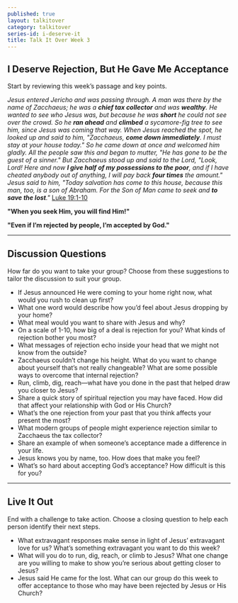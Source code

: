 ```yaml
---
published: true
layout: talkitover
category: talkitover
series-id: i-deserve-it
title: Talk It Over Week 3
---
```


## I Deserve Rejection, But He Gave Me Acceptance
<p class="lead">Start by reviewing this week’s passage and key points.</p> 

_Jesus entered Jericho and was passing through. A man was there by the name of Zacchaeus; he was a **chief tax collector** and was **wealthy**. He wanted to see who Jesus was, but because he was **short** he could not see over the crowd. So he **ran ahead** and **climbed** a sycamore-fig tree to see him, since Jesus was coming that way. When Jesus reached the spot, he looked up and said to him, "Zacchaeus, **come down immediately**. I must stay at your house today." So he came down at once and welcomed him gladly. All the people saw this and began to mutter, "He has gone to be the guest of a sinner." But Zacchaeus stood up and said to the Lord, "Look, Lord! Here and now **I give half of my possessions to the poor**, and if I have cheated anybody out of anything, I will pay back **four times** the amount." Jesus said to him, "Today salvation has come to this house, because this man, too, is a son of Abraham. For the Son of Man came to seek and **to save the lost**."_ [Luke 19:1-10](https://www.bible.com/bible/111/luk.19.1-10.niv)

**"When you seek Him, you will find Him!"**

**"Even if I’m rejected by people, I’m accepted by God."**

* * *

## Discussion Questions
<p class="lead">How far do you want to take your group? Choose from these suggestions to tailor the discussion to suit your group.</p>

* If Jesus announced He were coming to your home right now, what would you rush to clean up first?
* What one word would describe how you’d feel about Jesus dropping by your home?
* What meal would you want to share with Jesus and why? 
* On a scale of 1-10, how big of a deal is rejection for you? What kinds of rejection bother you most?
* What messages of rejection echo inside your head that we might not know from the outside?
* Zacchaeus couldn’t change his height. What do you want to change about yourself that’s not really changeable? What are some possible ways to overcome that internal rejection?
* Run, climb, dig, reach—what have you done in the past that helped draw you closer to Jesus?
* Share a quick story of spiritual rejection you may have faced. How did that affect your relationship with God or His Church?
* What’s the one rejection from your past that you think affects your present the most?
* What modern groups of people might experience rejection similar to Zacchaeus the tax collector?
* Share an example of when someone’s acceptance made a difference in your life.
* Jesus knows you by name, too. How does that make you feel? 
* What’s so hard about accepting God’s acceptance? How difficult is this for you?

* * *

## Live It Out
<p class="lead">End with a challenge to take action. Choose a closing question to help each person identify their next steps.</p>

* What extravagant responses make sense in light of Jesus’ extravagant love for us? What’s something extravagant you want to do this week?
* What will you do to run, dig, reach, or climb to Jesus? What one change are you willing to make to show you’re serious about getting closer to Jesus?
* Jesus said He came for the lost. What can our group do this week to offer acceptance to those who may have been rejected by Jesus or His Church?